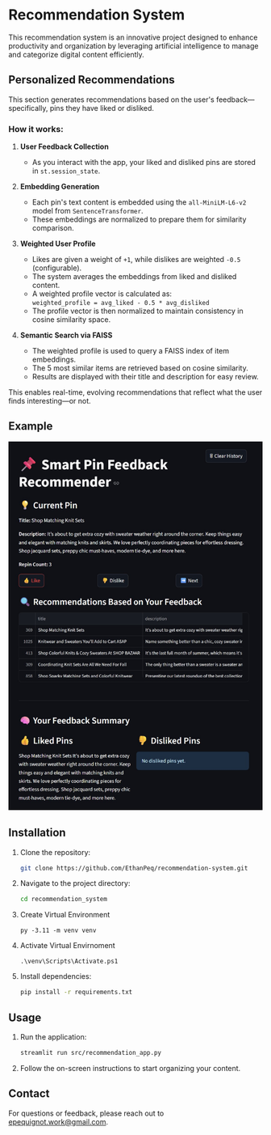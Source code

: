 # Recommendation System

This recommendation system is an innovative project designed to enhance productivity and organization by leveraging artificial intelligence to manage and categorize digital content efficiently.

## Personalized Recommendations
This section generates recommendations based on the user's feedback—specifically, pins they have liked or disliked.

### How it works:

1. **User Feedback Collection**
   - As you interact with the app, your liked and disliked pins are stored in `st.session_state`.

2. **Embedding Generation**
   - Each pin's text content is embedded using the `all-MiniLM-L6-v2` model from `SentenceTransformer`.
   - These embeddings are normalized to prepare them for similarity comparison.

3. **Weighted User Profile**
   - Likes are given a weight of `+1`, while dislikes are weighted `-0.5` (configurable).
   - The system averages the embeddings from liked and disliked content.
   - A weighted profile vector is calculated as:  
     `weighted_profile = avg_liked - 0.5 * avg_disliked`
   - The profile vector is then normalized to maintain consistency in cosine similarity space.

4. **Semantic Search via FAISS**
   - The weighted profile is used to query a FAISS index of item embeddings.
   - The 5 most similar items are retrieved based on cosine similarity.
   - Results are displayed with their title and description for easy review.

This enables real-time, evolving recommendations that reflect what the user finds interesting—or not.

## Example
![Liked Post Example](Liked%20Post%20Example.jpg)


## Installation

1. Clone the repository:
    ```bash
    git clone https://github.com/EthanPeq/recommendation-system.git
    ```
2. Navigate to the project directory:
    ```bash
    cd recommendation_system
    ```
3. Create Virtual Environment
    ```
    py -3.11 -m venv venv
    ```
4. Activate Virtual Envirnoment
    ```
    .\venv\Scripts\Activate.ps1
    ```
5. Install dependencies:
    ```bash
    pip install -r requirements.txt
    ```

## Usage

1. Run the application:
    ```bash
    streamlit run src/recommendation_app.py
    ```
2. Follow the on-screen instructions to start organizing your content.


## Contact

For questions or feedback, please reach out to [epequignot.work@gmail.com](mailto:epequignot.work@gmail.com).
